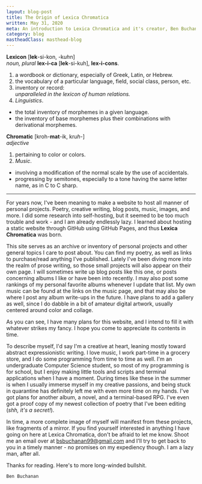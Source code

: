 ```yaml
---
layout: blog-post
title: The Origin of Lexica Chromatica
written: May 31, 2020
meta: An introduction to Lexica Chromatica and it's creator, Ben Buchanan.
category: blog
mastheadClass: masthead-blog
---
```


__Lexicon__ [__lek__-si-kon, -k*uh*n] <br>
_noun, plural_ __lex-i-ca__ [__lek__-si-kuh], __lex-i-cons__.
1. a wordbook or dictionary, especially of Greek, Latin, or Hebrew.
2. the vocabulary of a particular language, field, social class, person, etc.
3. inventory or record: <br>
_unparalleled in the lexicon of human relations._
4. _Linguistics_.
  - the total inventory of morphemes in a given language.
  - the inventory of base morphemes plus their combinations with derivational morphemes.

__Chromatic__ [kroh-**mat**-ik, kr*uh*-] <br>
_adjective_
1. pertaining to color or colors.
2. _Music_.
  - involving a modification of the normal scale by the use of accidentals.
  - progressing by semitones, especially to a tone having the same letter name, as in C to C sharp.

<hr>

For years now, I've been meaning to make a website to host all manner of personal projects. Poetry, creative writing, blog posts, music, images, and more. I did some research into self-hosting, but it seemed to be too much trouble and work - and I am already endlessly lazy. I learned about hosting a static website through GitHub using GitHub Pages, and thus __Lexica Chromatica__ was born.

This site serves as an archive or inventory of personal projects and other general topics I care to post about. You can find my poetry, as well as links to purchase/read anything I've published. Lately I've been diving more into the realm of prose writing, so those small projects will also appear on their own page. I will sometimes write up blog posts like this one, or posts concerning albums I like or have been into recently. I may also post some rankings of my personal favorite albums whenever I update that list. My own music can be found at the links on the music page, and that may also be where I post any album write-ups in the future. I have plans to add a gallery as well, since I do dabble in a bit of amateur digital artwork, usually centered around color and collage.

As you can see, I have many plans for this website, and I intend to fill it with whatever strikes my fancy. I hope you come to appreciate its contents in time.

To describe myself, I'd say I'm a creative at heart, leaning mostly toward abstract expressionistic writing. I love music, I work part-time in a grocery store, and I do some programming from time to time as well. I'm an undergraduate Computer Science student, so most of my programming is for school, but I enjoy making little tools and scripts and terminal applications when I have a moment. During times like these in the summer is when I usually immerse myself in my creative passions, and being stuck in quarantine has definitely left me with even more time on my hands. I've got plans for another album, a novel, and a terminal-based RPG. I've even got a proof copy of my newest collection of poetry that I've been editing (_shh, it's a secret!_).

In time, a more complete image of myself will manifest from these projects, like fragments of a mirror. If you find yourself interested in anything I have going on here at Lexica Chromatica, don't be afraid to let me know. Shoot me an email over at bsbuchanan99@gmail.com and I'll try to get back to you in a timely manner - no promises on my expediency though. I am a lazy man, after all.

Thanks for reading. Here's to more long-winded bullshit.

	Ben Buchanan
